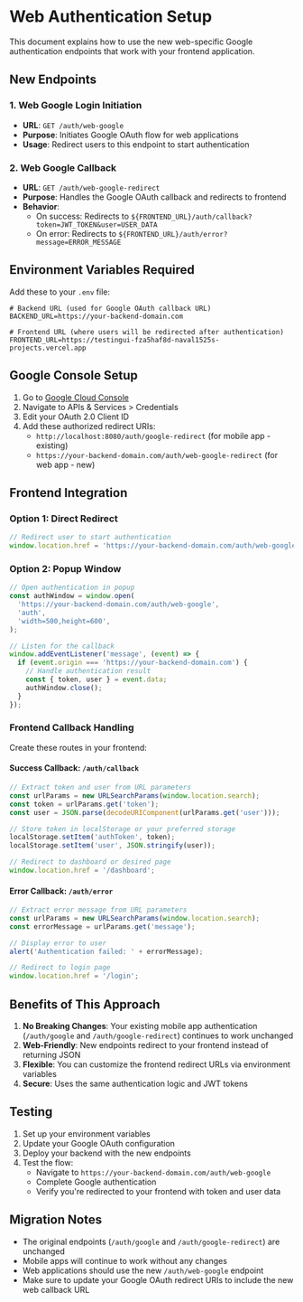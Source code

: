 # Web Authentication Setup

This document explains how to use the new web-specific Google authentication endpoints that work with your frontend application.

## New Endpoints

### 1. Web Google Login Initiation

- **URL**: `GET /auth/web-google`
- **Purpose**: Initiates Google OAuth flow for web applications
- **Usage**: Redirect users to this endpoint to start authentication

### 2. Web Google Callback

- **URL**: `GET /auth/web-google-redirect`
- **Purpose**: Handles the Google OAuth callback and redirects to frontend
- **Behavior**:
  - On success: Redirects to `${FRONTEND_URL}/auth/callback?token=JWT_TOKEN&user=USER_DATA`
  - On error: Redirects to `${FRONTEND_URL}/auth/error?message=ERROR_MESSAGE`

## Environment Variables Required

Add these to your `.env` file:

```env
# Backend URL (used for Google OAuth callback URL)
BACKEND_URL=https://your-backend-domain.com

# Frontend URL (where users will be redirected after authentication)
FRONTEND_URL=https://testingui-fza5haf8d-naval1525s-projects.vercel.app
```

## Google Console Setup

1. Go to [Google Cloud Console](https://console.cloud.google.com/)
2. Navigate to APIs & Services > Credentials
3. Edit your OAuth 2.0 Client ID
4. Add these authorized redirect URIs:
   - `http://localhost:8080/auth/google-redirect` (for mobile app - existing)
   - `https://your-backend-domain.com/auth/web-google-redirect` (for web app - new)

## Frontend Integration

### Option 1: Direct Redirect

```javascript
// Redirect user to start authentication
window.location.href = 'https://your-backend-domain.com/auth/web-google';
```

### Option 2: Popup Window

```javascript
// Open authentication in popup
const authWindow = window.open(
  'https://your-backend-domain.com/auth/web-google',
  'auth',
  'width=500,height=600',
);

// Listen for the callback
window.addEventListener('message', (event) => {
  if (event.origin === 'https://your-backend-domain.com') {
    // Handle authentication result
    const { token, user } = event.data;
    authWindow.close();
  }
});
```

### Frontend Callback Handling

Create these routes in your frontend:

#### Success Callback: `/auth/callback`

```javascript
// Extract token and user from URL parameters
const urlParams = new URLSearchParams(window.location.search);
const token = urlParams.get('token');
const user = JSON.parse(decodeURIComponent(urlParams.get('user')));

// Store token in localStorage or your preferred storage
localStorage.setItem('authToken', token);
localStorage.setItem('user', JSON.stringify(user));

// Redirect to dashboard or desired page
window.location.href = '/dashboard';
```

#### Error Callback: `/auth/error`

```javascript
// Extract error message from URL parameters
const urlParams = new URLSearchParams(window.location.search);
const errorMessage = urlParams.get('message');

// Display error to user
alert('Authentication failed: ' + errorMessage);

// Redirect to login page
window.location.href = '/login';
```

## Benefits of This Approach

1. **No Breaking Changes**: Your existing mobile app authentication (`/auth/google` and `/auth/google-redirect`) continues to work unchanged
2. **Web-Friendly**: New endpoints redirect to your frontend instead of returning JSON
3. **Flexible**: You can customize the frontend redirect URLs via environment variables
4. **Secure**: Uses the same authentication logic and JWT tokens

## Testing

1. Set up your environment variables
2. Update your Google OAuth configuration
3. Deploy your backend with the new endpoints
4. Test the flow:
   - Navigate to `https://your-backend-domain.com/auth/web-google`
   - Complete Google authentication
   - Verify you're redirected to your frontend with token and user data

## Migration Notes

- The original endpoints (`/auth/google` and `/auth/google-redirect`) are unchanged
- Mobile apps will continue to work without any changes
- Web applications should use the new `/auth/web-google` endpoint
- Make sure to update your Google OAuth redirect URIs to include the new web callback URL
